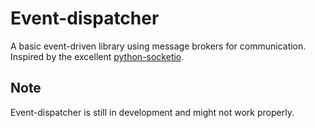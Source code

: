 Event-dispatcher
================

A basic event-driven library using message brokers for communication. Inspired
by the excellent [python-socketio](https://github.com/miguelgrinberg/python-socketio).

Note
----

Event-dispatcher is still in development and might not work properly.
